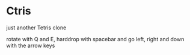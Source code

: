 # Ctris
just another Tetris clone

rotate with Q and E, harddrop with spacebar and go left, right and down with the arrow keys
